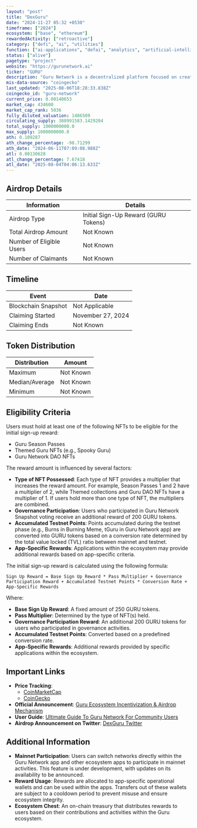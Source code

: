 ```yaml
---
layout: "post"
title: "DexGuru"
date: "2024-11-27 05:32 +0530"
timeframe: ["2024"]
ecosystem: ["base", "ethereum"]
rewardedActivity: ["retroactive"]
category: ["defi", "ai", "utilities"]
function: ["ai-applications", "defai", "analytics", "artificial-intelligence", "dex", "ai-agents"]
status: ["alive"]
pagetype: "project"
website: "https://gurunetwork.ai"
ticker: "GURU"
description: "Guru Network is a decentralized platform focused on creating a fair and transparent ecosystem for users, offering various applications and AI-powered tools to enhance user experience within the blockchain space."
mis-data-source: "coingecko"
last_updated: "2025-08-06T18:28:33.838Z"
coingecko_id: "guru-network"
current_price: 0.00140653
market_cap: 434600
market_cap_rank: 5036
fully_diluted_valuation: 1406509
circulating_supply: 308991583.1429204
total_supply: 1000000000.0
max_supply: 1000000000.0
ath: 0.109287
ath_change_percentage: -98.71299
ath_date: "2024-06-11T07:09:08.988Z"
atl: 0.00130628
atl_change_percentage: 7.67418
atl_date: "2025-08-04T04:06:13.633Z"
---
```


## Airdrop Details

| Information              | Details                              |
| ------------------------ | ------------------------------------ |
| Airdrop Type             | Initial Sign-Up Reward (GURU Tokens) |
| Total Airdrop Amount     | Not Known                            |
| Number of Eligible Users | Not Known                            |
| Number of Claimants      | Not Known                            |

## Timeline

| Event               | Date              |
| ------------------- | ----------------- |
| Blockchain Snapshot | Not Applicable    |
| Claiming Started    | November 27, 2024 |
| Claiming Ends       | Not Known         |

## Token Distribution

| Distribution   | Amount    |
| -------------- | --------- |
| Maximum        | Not Known |
| Median/Average | Not Known |
| Minimum        | Not Known |

## Eligibility Criteria

Users must hold at least one of the following NFTs to be eligible for the initial sign-up reward:

- Guru Season Passes
- Themed Guru NFTs (e.g., Spooky Guru)
- Guru Network DAO NFTs

The reward amount is influenced by several factors:

- **Type of NFT Possessed**: Each type of NFT provides a multiplier that increases the reward amount. For example, Season Passes 1 and 2 have a multiplier of 2, while Themed collections and Guru DAO NFTs have a multiplier of 1. If users hold more than one type of NFT, the multipliers are combined.
- **Governance Participation**: Users who participated in Guru Network Snapshot voting receive an additional reward of 200 GURU tokens.
- **Accumulated Testnet Points**: Points accumulated during the testnet phase (e.g., Burns in Burning Meme, tGuru in Guru Network app) are converted into GURU tokens based on a conversion rate determined by the total value locked (TVL) ratio between mainnet and testnet.
- **App-Specific Rewards**: Applications within the ecosystem may provide additional rewards based on app-specific criteria.

The initial sign-up reward is calculated using the following formula:

`Sign Up Reward = Base Sign Up Reward * Pass Multiplier + Governance Participation Reward + Accumulated Testnet Points * Conversion Rate + App-Specific Rewards`

Where:

- **Base Sign Up Reward**: A fixed amount of 250 GURU tokens.
- **Pass Multiplier**: Determined by the type of NFT(s) held.
- **Governance Participation Reward**: An additional 200 GURU tokens for users who participated in governance activities.
- **Accumulated Testnet Points**: Converted based on a predefined conversion rate.
- **App-Specific Rewards**: Additional rewards provided by specific applications within the ecosystem.

## Important Links

- **Price Tracking**:
  - [CoinMarketCap](https://coinmarketcap.com/currencies/guru-network)
  - [CoinGecko](https://www.coingecko.com/en/coins/guru-network)
- **Official Announcement**: [Guru Ecosystem Incentivization & Airdrop Mechanism](https://gov.gurunetwork.ai/t/proposal-003-guru-ecosystem-incentivization-airdrop-mechanism/34)
- **User Guide**: [Ultimate Guide To Guru Network For Community Users](https://docs.gurunetwork.ai/getting-started/ultimate-guide-to-guru-network-for-community-users)
- **Airdrop Announcement on Twitter**: [DexGuru Twitter](https://x.com/xgurunetwork/status/1859608300100182152)

## Additional Information

- **Mainnet Participation**: Users can switch networks directly within the Guru Network app and other ecosystem apps to participate in mainnet activities. This feature is under development, with updates on its availability to be announced.
- **Reward Usage**: Rewards are allocated to app-specific operational wallets and can be used within the apps. Transfers out of these wallets are subject to a cooldown period to prevent misuse and ensure ecosystem integrity.
- **Ecosystem Chest**: An on-chain treasury that distributes rewards to users based on their contributions and activities within the Guru ecosystem.